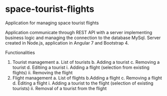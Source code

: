 # space-tourist-flights
Application for managing space tourist flights


Application communicate through REST API with a server implementing business logic and managing the connection to the database MySql.
Server created in Node.js,
application in Angular 7 and Bootstrap 4.

Functionalities
1. Tourist management
  a. List of tourists
  b. Adding a tourist
  c. Removing a tourist
  d. Editiing a tourist
  i. Adding a flight (selection from existing flights)
  ii. Removing the flight
2. Flight management
  a. List of flights
  b.Adding a flight
  c. Removing a flight
  d. Editing a flight
  i. Adding a tourist to the flight (selection of existing tourists)
  ii. Removal of a tourist from the flight
  
  
  

